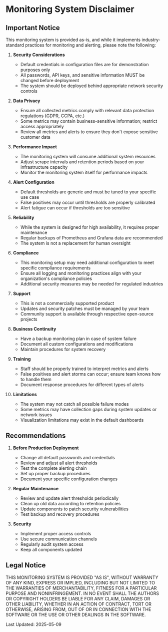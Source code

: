 # Monitoring System Disclaimer

## Important Notice

This monitoring system is provided as-is, and while it implements industry-standard practices for monitoring and alerting, please note the following:

1. **Security Considerations**
   - Default credentials in configuration files are for demonstration purposes only
   - All passwords, API keys, and sensitive information MUST be changed before deployment
   - The system should be deployed behind appropriate network security controls

2. **Data Privacy**
   - Ensure all collected metrics comply with relevant data protection regulations (GDPR, CCPA, etc.)
   - Some metrics may contain business-sensitive information; restrict access appropriately
   - Review all metrics and alerts to ensure they don't expose sensitive customer data

3. **Performance Impact**
   - The monitoring system will consume additional system resources
   - Adjust scrape intervals and retention periods based on your infrastructure capacity
   - Monitor the monitoring system itself for performance impacts

4. **Alert Configuration**
   - Default thresholds are generic and must be tuned to your specific use case
   - False positives may occur until thresholds are properly calibrated
   - Alert fatigue can occur if thresholds are too sensitive

5. **Reliability**
   - While the system is designed for high availability, it requires proper maintenance
   - Regular backups of Prometheus and Grafana data are recommended
   - The system is not a replacement for human oversight

6. **Compliance**
   - This monitoring setup may need additional configuration to meet specific compliance requirements
   - Ensure all logging and monitoring practices align with your organization's compliance policies
   - Additional security measures may be needed for regulated industries

7. **Support**
   - This is not a commercially supported product
   - Updates and security patches must be managed by your team
   - Community support is available through respective open-source projects

8. **Business Continuity**
   - Have a backup monitoring plan in case of system failure
   - Document all custom configurations and modifications
   - Maintain procedures for system recovery

9. **Training**
   - Staff should be properly trained to interpret metrics and alerts
   - False positives and alert storms can occur; ensure team knows how to handle them
   - Document response procedures for different types of alerts

10. **Limitations**
    - The system may not catch all possible failure modes
    - Some metrics may have collection gaps during system updates or network issues
    - Visualization limitations may exist in the default dashboards

## Recommendations

1. **Before Production Deployment**
   - Change all default passwords and credentials
   - Review and adjust all alert thresholds
   - Test the complete alerting chain
   - Set up proper backup procedures
   - Document your specific configuration changes

2. **Regular Maintenance**
   - Review and update alert thresholds periodically
   - Clean up old data according to retention policies
   - Update components to patch security vulnerabilities
   - Test backup and recovery procedures

3. **Security**
   - Implement proper access controls
   - Use secure communication channels
   - Regularly audit system access
   - Keep all components updated

## Legal Notice

THIS MONITORING SYSTEM IS PROVIDED "AS IS", WITHOUT WARRANTY OF ANY KIND, EXPRESS OR IMPLIED, INCLUDING BUT NOT LIMITED TO THE WARRANTIES OF MERCHANTABILITY, FITNESS FOR A PARTICULAR PURPOSE AND NONINFRINGEMENT. IN NO EVENT SHALL THE AUTHORS OR COPYRIGHT HOLDERS BE LIABLE FOR ANY CLAIM, DAMAGES OR OTHER LIABILITY, WHETHER IN AN ACTION OF CONTRACT, TORT OR OTHERWISE, ARISING FROM, OUT OF OR IN CONNECTION WITH THE SOFTWARE OR THE USE OR OTHER DEALINGS IN THE SOFTWARE.

Last Updated: 2025-05-09
